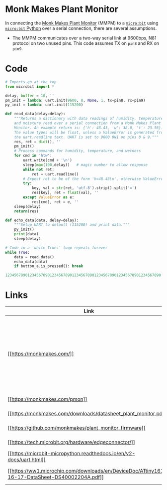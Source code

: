 # Monk Makes Plant Monitor

In connecting the [Monk Makes Plant Monitor](https://monkmakes.com/pmon) (MMPM) to a [`micro:bit`](https://microbit-micropython.readthedocs.io/en/v2-docs/) using [`micro:bit` Python](https://microbit.org/get-started/user-guide/python-editor/) over a serial connection, there are several assumptions.

- The MMPM communicates over a two-way serial link at 9600bps, N81 protocol on two unused pins. This code assumes TX on `pin8` and RX on `pin9`.

# Code

```python
# Imports go at the top
from microbit import *

delay, buffer = 10, ''
pm_init = lambda: uart.init(9600, 8, None, 1, tx=pin8, rx=pin9)
py_init = lambda: uart.init(115200)

def read_data(delay=delay):
    """Returns a dictionary with data readings of humidity, temperature, 
    and moisture read over a serial connection from a Monk Makes Plant 
    Monitor. An example return is: {'h': 48.43, 'w': 38.0, 't': 23.56}. 
    The value types will be float, unless a ValueError is generated from 
    the uart.readline text. UART is set to 9600 8N1 on pins 8 & 9."""
    res, ret = dict(), ''
    pm_init()
    # Process commands for humidity, temperature, and wetness
    for cmd in 'htw':
        uart.write(cmd + '\n')
        sleep(max(100,delay))   # magic number to allow response
        while not ret:
            ret = uart.readline()
        # Expect ret to be of the form 'h=48.43\n', otherwise ValueError.
        try:
            key, val = str(ret, 'utf-8').strip().split('=')
            res[key], ret = float(val), ''
        except ValueError as e:
            res[cmd], ret = e, ''
    sleep(delay)
    return(res)

def echo_data(data, delay=delay):
    """Setup UART to default (115200) and print data."""
    py_init()
    print(data)
    sleep(delay)

# Code in a 'while True:' loop repeats forever
while True:
    data = read_data()
    echo_data(data)
    if button_a.is_pressed(): break

1234567890123456789012345678901234567890123456789012345678901234567890

```

# Links

| Link | Description |
| --- | --- |
| [[https://monkmakes.com/]] | 'Founded in 2013, Monk Makes Ltd designs and manufacturers a wide range of electronics kits and circuit boards from its base in the North West of England.' |
| [[https://monkmakes.com/pmon]] | Plant Monitor website |
| [[https://monkmakes.com/downloads/datasheet_plant_monitor.pdf]] | Plant Monitor datasheet |
| [[https://github.com/monkmakes/plant_monitor_firmware]] | Plant Monitor firmware |
| [[https://tech.microbit.org/hardware/edgeconnector/]] | micro:bit pinouts |
| [[https://microbit-micropython.readthedocs.io/en/v2-docs/uart.html]] | micro:bit UART |
| [[https://ww1.microchip.com/downloads/en/DeviceDoc/ATtiny1614-16-17-DataSheet-DS40002204A.pdf]] | ATTiny 1614 — the µcontroller |
